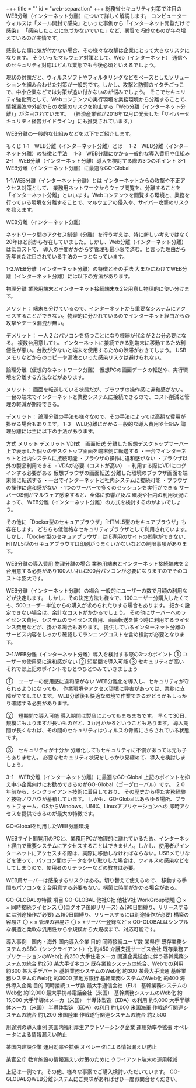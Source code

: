 +++
title = ""
id = "web-separation"
+++
総務省セキュリティ対策で注目のWEB分離（インターネット分離）について詳しく解説します。
コンピューターウィルスは「メール開封で感染」といった事例から「インターネット閲覧だけで感染」 「感染したことに気づかないでいた」など、悪質で巧妙なものが年々増えているのが実情です。

感染した事に気が付かない場合、その様々な攻撃は企業にとって大きなリスクになります。 そういったマルウェア対策として、Web（インターネット） 通信へのセキュリティ対応はどんな業態でも今後必須といえるでしょう。

現状の対策だと、ウィルスソフトやフィルタリングなどをベースとしたソリューションを組み合わせた対策が一般的です。しかし、攻撃と防御のイタチごっこで、中小企業などでは対策が追い付かないのが悩みでしょう。
そこでセキュリティ強化策として、Webコンテンツの実行環境を業務環境から分離することで、情報漏洩や外部からの攻撃のリスクを抑止する「Web分離（インターネット分離）」が注目されています。
（経済産業省が2016年12月に発表した「サイバーセキュリティ経営ガイドライン」にも推奨されています。）

WEB分離の一般的な仕組みなどを以下でご紹介します。

もくじ
1-1　WEB分離（インターネット分離）とは
 1-2　WEB分離（インターネット分離）の特徴と手法
 1-3　WEB分離にかかる一般的な導入費用や仕組み
2-1　WEB分離（インターネット分離）導入を検討する際の3つのポイント
3-1　WEB分離（インターネット分離）に最適なGO-Global

1-1.WEB分離（インターネット分離）とは
インターネットからの攻撃や不正アクセス対策として、 業務用ネットワークからウェブ閲覧を、分離することを「インターネット分離」といいます。Webコンテンツを閲覧する環境と、業務を行っている環境を分離することで、マルウェアの侵入や、サイバー攻撃のリスクを抑えます。

WEB分離（インターネット分離）

ネットワーク間のアクセス制御（分離）を行う考えは、特に新しい考えではなく20年ほど前から存在していました。しかし、Web分離（インターネット分離）は低コストで、 導入の手間がかからず管理も最小限で済む。と言った理由から近年また注目されている手法の一つとなっています。


1-2.WEB分離（インターネット分離）の特徴とその手法
大まかにわけてWEB分離（インターネット分離）には以下の方法があります。

物理分離
業務用端末とインターネット接続端末を2台用意し物理的に使い分けます。

メリット： 端末を分けているので、インターネットから重要なシステムにアクセスすることができない。物理的に分かれているのでインターネット経由からの攻撃やデータ漏洩が無い。

デメリット： 一人２台パソコンを持つことになり機器が代金が２台分必要になる。 複数台用意しても、インターネットに接続できる別端末に移動するため利便性が悪い。台数が少ないと端末を使用するための渋滞がおきてしまう。 USBメモリなどからのコピーや漏洩といった感染リスクは避けられない。


論理分離（仮想的なネットワーク分離）
仮想PCの画面データの転送や、実行環境を分離する方法などがあります。

メリット： 画面を転送している状態だが、ブラウザの操作感に違和感がない。一台の端末でインターネットと業務システムに接続できるので、コスト削減と管理の軽減が期待できる。

デメリット： 論理分離の手法も様々なので、その手法によっては高額な費用が掛かる場合もあります。
1-3　WEB分離にかかる一般的な導入費用や仕組み
論理分離には主に以下の手法があります。

方式	メリット	デメリット
VDI式　画面転送	分離した仮想デスクトップサーバー上で表示した個々のデスクトップ画面を端末側に転送する	・一台でインターネットと社内システムに接続可能
・ブラウザの操作に違和感がない
・ブラウザ以外の製品利用できる
・VDAが必要（コストが高い）
・利用する際にVDIにログインする必要がある
仮想ブラウザの画面転送	分離した環境のブラウザ画面を端末側に転送する	・一台でインターネットと社内システムに接続可能
・ブラウザの操作に違和感がない
・1つのサーバーで多くのセッションを実行ができる
サーバーOS側がマルウェア感染すると、全体に影響が及ぶ
環境や社内の利用状況によって、 WEB分離（インターネット分離）の方式を検討するのがよいでしょう。

その他に「Docker型のセキュアブラウザ」「HTML5型のセキュアブラウザ」も存在します。 どちらも低価格なセキュリティブラウザとして利用されています。
しかし、「Docker型のセキュアブラウザ」はIE専用のサイトの閲覧ができない、HTML5型のセキュアブラウザは印刷がうまくいかないなどの制限事項があります。


WEB分離の導入費用
物理分離の場合
業務用端末とインターネット接続端末を２台用意する必要があり100人いれば200台パソコンが必要になりますのでそのコストは膨大です。

WEB分離（インターネット分離）の場合
一般的にユーザーの数で月額の利用などが決定します。 しかし、その決定方法も様々で、100ユーザー分購入したくても、500ユーザー単位からの購入が求められたりする場合もあります。 細かく設定できない場合は、余計なコストがかかるでしょう。 その他にサーバーへのライセンス費用、システムのライセンス費用、画面転送を使う時に利用するライセンス費用などが、掛かる場合もあります。 提供しているインターネット分離のサービス内容をしっかり確認してランニングコストを含め検討が必要となります。


2-1.WEB分離（インターネット分離）導入を検討する際の3つのポイント
① ユーザーの使用感に違和感がない
② 短期間で導入可能
③ セキュリティが高い
それでは上記のポイントをひとつひとつみていきましょう

①　ユーザーの使用感に違和感がない
WEB分離化を導入し、セキュリティが守られるようになっても、 作業環境やアクセス環境に弊害があっては、業務に支障がでてしまいます。
WEB分離後も快適な環境で作業できるかどうかもしっかり確認する必要があります。

②　短期間で導入可能
導入期間は製品によってもまちまちです。
早くて30日、規模にもよりますが長いものだと、3カ月かかるということもあります。
導入期間が長くなれば、その間のセキュリティはウィルスの脅威にさらされている状態です。

③　セキュリティが十分か
分離化してもセキュリティに不備があっては元も子もありません。
必要なセキュリティ状況をしっかり見極めて、導入を検討しましょう。


3-1　WEB分離（インターネット分離）に最適なGO-Global
上記のポイントを抑え中小企業向けにお勧めできるのがGO-Global（ゴーグローバル）です。 ２０年前から、シンクライアント技術に着目しており、 その歴史から得た実務経験と技術ノウハウが蓄積しています。
しかも、GO-Globalはあらゆる場所、プラットフォーム、OSからWindows、UNIX、Linuxアプリケーションへの 即時アクセスを提供できるのが最大の特徴です。

GO-Globalを利用したWEB分離環境

WEBサイト閲覧用のPCと、業務用PCが物理的に離れているため、インターネット経由で重要システムにアクセスすることはできません。しかし、使用者がインターネットにアクセスする際は、実際に移動しなければならない。USBメモリなどを使って、パソコン間のデータをやり取りした場合は、ウィルスの感染などをしてしまうので、使用者のリテラシーなどの教育は必要。


WEB用サーバーは感染するリスクはある。切り替えて使えるので、 移動する手間もパソコンを２台用意する必要もない。構築に時間がかかる場合がある。

GO-GLOBALの特徴
項目	GO-GLOBAL	他社C社	他社V社
WorkGroup環境	〇	×	×
同時接続ライセンス	〇(ログオフ後即リリース)	△(90日間縛り、リリースするには別途操作が必要)	△(90日間縛り、リリースするには別途操作が必要)
構築の容易さ	〇	×	×
管理の容易さ	〇	×
※サーバー登録など	×
GO-GLOBALはシンプルな構造と柔軟な汎用性から小規模から大規模まで、対応可能です。


導入事例　国内・海外
国内導入企業	目的	同時接続ユーザ数
某県庁	既存業務システムのSBC（シンクライアント）化	約450
介護支援サービス会社	既存業務アプリケーションのWeb化	約250
大手住宅メーカ	関連企業統合に伴う基幹業務システムの統合	約250
某大手ゼネコン	既存業務システムの統合、Webでの利用	約300
某大手デパート	基幹業務システムのWeb化	約300
某最大手流通	基幹業務システムのWeb化	約3000
某地方銀行	基幹業務システムのWeb化	約400
海外導入企業	目的	同時接続ユーザ数
最大手通信会社（EU）	基幹業務システムのWeb化	約12,000
最大手携帯電話会社（米国）	基幹業務システムのWeb化	約15,000
大手半導体メーカ（米国）	半導体製造（EDA）の利用	約5,000
大手半導体メーカ（米国）	半導体製造（EDA）の利用	約1,000
米国海軍	作戦遂行関連システムの統合	約1,200
米国陸軍	作戦遂行関連システムの統合	約2,500

用途別の導入事例
某国内福利厚生アウトソーシング企業
運用効率や拡張
オペレータによる情報漏えい防止

某国内建設企業
運用効率や拡張
オペレータによる情報漏えい防止

某官公庁
教育施設の情報漏えい対策のために
クライアント端末の運用軽減


上記は一例です。その他、様々な事案でご購入検討いただいています。 GO-GLOBALのWEB分離システムにご興味があればぜひ一度お問合せください。
